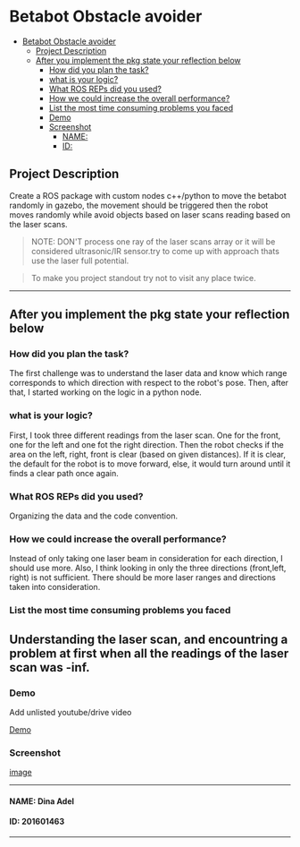 # Betabot Obstacle avoider

- [Betabot Obstacle avoider](#betabot-obstacle-avoider)
  - [Project Description](#project-description)
  - [After you implement the pkg state your reflection below](#after-you-implement-the-pkg-state-your-reflection-below)
    - [How did you plan the task?](#how-did-you-plan-the-task)
    - [what is your logic?](#what-is-your-logic)
    - [What ROS REPs did you used?](#what-ros-reps-did-you-used)
    - [How we could increase the overall performance?](#how-we-could-increase-the-overall-performance)
    - [List the most time consuming problems you faced](#list-the-most-time-consuming-problems-you-faced)
    - [Demo](#demo)
    - [Screenshot](#screenshot)
      - [NAME:](#name)
      - [ID:](#id)

## Project Description 

Create a ROS package with custom nodes c++/python to move the
betabot randomly in gazebo, the movement should be triggered then the robot
moves randomly while avoid objects based on laser scans reading based on the laser
scans.


>NOTE: DON'T process one ray of the laser scans array or it will be considered ultrasonic/IR sensor.try to come up with approach thats use the laser full potential. 

>To make you project standout try not to visit any place twice.

---

## After you implement the pkg state your reflection below

### How did you plan the task?
The first challenge was to understand the laser data and know which range corresponds to which direction with respect to the robot's pose. Then, after that, I started working on the logic in a python node.
### what is your logic?
First, I took three different readings from the laser scan. One for the front, one for the left and one fot the right direction. Then the robot checks if the area on the left, right, front is clear (based on given distances). If it is clear, the default for the robot is to move forward, else, it would turn around until it finds a clear path once again.
### What ROS REPs did you used?
Organizing the data and the code convention.
### How we could increase the overall performance?
Instead of only taking one laser beam in consideration for each direction, I should use more. Also, I think looking in only the three directions (front,left, right) is not sufficient. There should be more laser ranges and directions taken into consideration.
### List the most time consuming problems you faced
Understanding the laser scan, and encountring a problem at first when all the readings of the laser scan was -inf.
---

### Demo
Add unlisted youtube/drive video

[Demo](https://drive.google.com/drive/folders/1jv-rVjbIb7YVUmlJ_LgjPshhcoX4sHNp)

### Screenshot

[image](yourscreenshot)

---

#### NAME: Dina Adel
#### ID: 201601463

---
